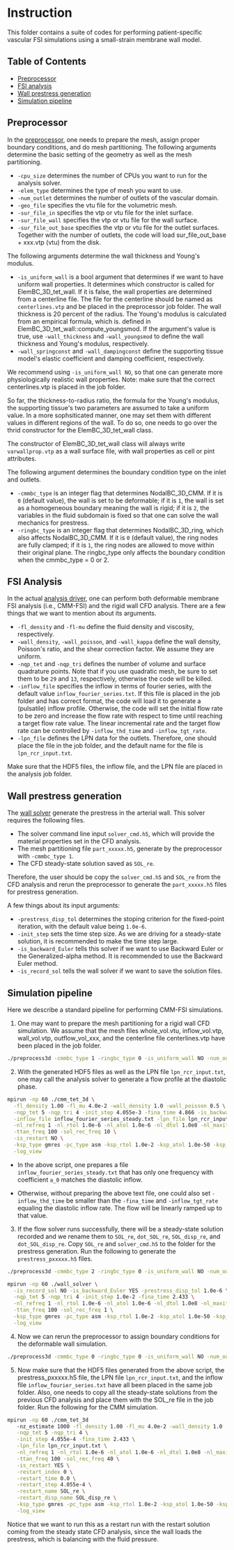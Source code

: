 # Instruction
This folder contains a suite of codes for performing patient-specific vascular FSI simulations using a small-strain membrane wall model.

## Table of Contents

- [Preprocessor](#Preprocessor)
- [FSI analysis](#FSI-Analysis)
- [Wall prestress generation](#Wall-prestress-generation)
- [Simulation pipeline](#Simulation-pipeline)

## Preprocessor
In the [preprocessor](preprocess_sv_tets.cpp), one needs to prepare the mesh, assign proper boundary conditions, and do mesh partitioning. The following arguments determine the basic setting of the geometry as well as the mesh partitioning.
* `-cpu_size` determines the number of CPUs you want to run for the analysis solver.
* `-elem_type` determines the type of mesh you want to use.
* `-num_outlet` determines the number of outlets of the vascular domain.
* `-geo_file` specifies the vtu file for the volumetric mesh.
* `-sur_file_in` specifies the vtp or vtu file for the inlet surface.
* `-sur_file_wall` specifies the vtp or vtu file for the wall surface.
* `-sur_file_out_base` specifies the vtp or vtu file for the outlet surfaces. Together with the number of outlets, the code will load sur_file_out_base + xxx.vtp (vtu) from the disk.

The following arguments determine the wall thickness and Young's modulus.
* `-is_uniform_wall` is a bool argument that determines if we want to have uniform wall properties. It determines which constructor is called for ElemBC_3D_tet_wall. If it is false, the wall properties are determined from a centerline file. The file for the centerline should be named as `centerlines.vtp` and be placed in the preprocessor job folder. The wall thickness is 20 percent of the radius. The Young's modulus is calculated from an empirical formula, which is. defined in ElemBC_3D_tet_wall::compute_youngsmod. If the argument's value is true, use `-wall_thickness` and `-wall_youngsmod` to define the wall thickness and Young's modulus, respectively.
* `-wall_springconst` and `-wall_dampingconst` define the supporting tissue model's elastic coefficient and damping coefficient, respectively.

We recommend using `-is_uniform_wall NO`, so that one can generate more physiologically realistic wall properties. Note: make sure that the correct centerlines.vtp is placed in the job folder.

So far, the thickness-to-radius ratio, the formula for the Young's modulus, the supporting tissue's two parameters are assumed to take a uniform value. In a more sophsiticated manner, one may set them with different values in different regions of the wall. To do so, one needs to go over the thrid constructor for the ElemBC_3D_tet_wall class.

The constructor of ElemBC_3D_tet_wall class will always write `varwallprop.vtp` as a wall surface file, with wall properties as cell or pint attributes. 

The following argument determines the boundary condition type on the inlet and outlets.
* `-cmmbc_type` is an integer flag that determines NodalBC_3D_CMM. If it is `0` (default value), the wall is set to be deformable; if it is `1`, the wall is set as a homogeneous boundary meaning the wall is rigid; if it is `2`, the variables in the fluid subdomain is fixed so that one can solve the wall mechanics for prestress.
* `-ringbc_type` is an integer flag that determines NodalBC_3D_ring, which also affects NodalBC_3D_CMM. If it is `0` (default value), the ring nodes are fully clamped; if it is `1`, the ring nodes are allowed to move within their original plane. The ringbc_type only affects the boundary condition when the cmmbc_type = 0 or 2.

## FSI Analysis
In the actual [analysis driver](cmm_driver.cpp), one can perform both deformable membrane FSI analysis (i.e., CMM-FSI) and the rigid wall CFD analysis. There are a few things that we want to mention about its arguments.

* `-fl_density` and `-fl-mu` define the fluid density and viscosity, respectively.
* `-wall_density`, `-wall_poisson`, and `-wall_kappa` define the wall density, Poisson's ratio, and the shear correction factor. We assume they are uniform.
* `-nqp_tet` and `-nqp_tri` defines the number of volume and surface quadrature points. Note that if you use quadratic mesh, be sure to set them to be `29` and `13`, respectively, otherwise the code will be killed.
* `-inflow_file` specifies the inflow in terms of fourier series, with the default value `inflow_fourier_series.txt`. If this file is placed in the job folder and has correct format, the code will load it to generate a (pulsatile) inflow profile. Otherwise, the code will set the initial flow rate to be zero and increase the flow rate with respect to time until reaching a target flow rate value. The linear incremental rate and the target flow rate can be controlled by `-inflow_thd_time` and `-inflow_tgt_rate`.
* `-lpn_file` defines the LPN data for the outlets. Therefore, one should place the file in the job folder, and the default name for the file is `lpn_rcr_input.txt`.

Make sure that the HDF5 files, the inflow file, and the LPN file are placed in the analysis job folder.

## Wall prestress generation
The [wall solver](wall_solver.cpp) generate the prestress in the arterial wall. This solver requires the following files.
* The solver command line input `solver_cmd.h5`, which will provide the material properties set in the CFD analysis.
* The mesh partitioning file `part_xxxxx.h5`, generate by the preprocessor with `-cmmbc_type 1`.
* The CFD steady-state solution saved as `SOL_re`.

Therefore, the user should be copy the `solver_cmd.h5` and `SOL_re` from the CFD analysis and rerun the preprocessor to generate the `part_xxxxx.h5` files for prestress generation. 

A few things about its input arguments:
* `-prestress_disp_tol` determines the stoping criterion for the fixed-point iteration, with the default value being `1.0e-6`.
* `-init_step` sets the time step size. As we are driving for a steady-state solution, it is recommended to make the time step large.
* `-is_backward_Euler` tells this solver if we want to use Backward Euler or the Generalized-alpha method. It is recommended to use the Backward Euler method.
* `-is_record_sol` tells the wall solver if we want to save the solution files.

## Simulation pipeline
Here we describe a standard pipeline for performing CMM-FSI simulations. 

1. One may want to prepare the mesh partitioning for a rigid wall CFD simulation. We assume that the mesh files whole_vol.vtu, inflow_vol.vtp, wall_vol.vtp, outflow_vol_xxx, and the centerline file centerlines.vtp have been placed in the job folder.
```sh
./preprocess3d -cmmbc_type 1 -ringbc_type 0 -is_uniform_wall NO -num_outlet 46 -cpu_size 60 -elem_type 501
```
2. With the generated HDF5 files as well as the LPN file `lpn_rcr_input.txt`, one may call the analysis solver to generate a flow profile at the diastolic phase.
```sh
mpirun -np 60 ./cmm_tet_3d \
  -fl_density 1.00 -fl_mu 4.0e-2 -wall_density 1.0 -wall_poisson 0.5 \
  -nqp_tet 5 -nqp_tri 4 -init_step 4.055e-3 -fina_time 4.866 -is_backward_Euler YES \
  -inflow_file inflow_fourier_series_steady.txt -lpn_file lpn_rcr_input.txt \
  -nl_refreq 1 -nl_rtol 1.0e-6 -nl_atol 1.0e-6 -nl_dtol 1.0e8 -nl_maxits 20 \
  -ttan_freq 100 -sol_rec_freq 10 \
  -is_restart NO \
  -ksp_type gmres -pc_type asm -ksp_rtol 1.0e-2 -ksp_atol 1.0e-50 -ksp_max_it 200 -ksp_gmres_restart 200 \
  -log_view
```
   * In the above script, one prepares a file `inflow_fourier_series_steady.txt` that has only one frequency with coefficient `a_0` matches the diastolic inflow.
   
   * Otherwise, without preparing the above text file, one could also set `-inflow_thd_time` be smaller than the `-fina_time` and `-inflow_tgt_rate` equaling the diastolic inflow rate. The flow will be linearly ramped up to that value.

3. If the flow solver runs successfully, there will be a steady-state solution recorded and we rename them to `SOL_re`, `dot_SOL_re`, `SOL_disp_re`, and `dot_SOL_disp_re`. Copy `SOL_re` and `solver_cmd.h5` to the folder for the prestress generation. Run the following to generate the `prestress_pxxxxx.h5` files.
```sh
./preprocess3d -cmmbc_type 2 -ringbc_type 0 -is_uniform_wall NO -num_outlet 46 -cpu_size 60 -elem_type 501

mpirun -np 60 ./wall_solver \
  -is_record_sol NO -is_backward_Euler YES -prestress_disp_tol 1.0e-6 \
  -nqp_tet 5 -nqp_tri 4 -init_step 1.0e-2 -fina_time 2.433 \
  -nl_refreq 1 -nl_rtol 1.0e-6 -nl_atol 1.0e-6 -nl_dtol 1.0e8 -nl_maxits 20 \
  -ttan_freq 100 -sol_rec_freq 1 \
  -ksp_type gmres -pc_type asm -ksp_rtol 1.0e-2 -ksp_atol 1.0e-50 -ksp_max_it 200 -ksp_gmres_restart 200 \
  -log_view
```

4. Now we can rerun the preprocessor to assign boundary conditions for the deformable wall simulation.
```sh
./preprocess3d -cmmbc_type 0 -ringbc_type 0 -is_uniform_wall NO -num_outlet 46 -cpu_size 60 -elem_type 501
```

5. Now make sure that the HDF5 files generated from the above script, the prestress_pxxxxx.h5 file, the LPN file `lpn_rcr_input.txt`, and the inflow file `inflow_fourier_series.txt` have all been placed in the same job folder. Also, one needs to copy all the steady-state solutions from the previous CFD analysis and place them with the SOL_re file in the job folder. Run the following for the CMM simulation.
```sh
mpirun -np 60 ./cmm_tet_3d 
   -nz_estimate 1000 -fl_density 1.00 -fl_mu 4.0e-2 -wall_density 1.0 -wall_poisson 0.5 \
   -nqp_tet 5 -nqp_tri 4 \
   -init_step 4.055e-4 -fina_time 2.433 \
   -lpn_file lpn_rcr_input.txt \
   -nl_refreq 1 -nl_rtol 1.0e-6 -nl_atol 1.0e-6 -nl_dtol 1.0e8 -nl_maxits 20 \
   -ttan_freq 100 -sol_rec_freq 40 \
   -is_restart YES \
   -restart_index 0 \
   -restart_time 0.0 \
   -restart_step 4.055e-4 \
   -restart_name SOL_re \
   -restart_disp_name SOL_disp_re \
   -ksp_type gmres -pc_type asm -ksp_rtol 1.0e-2 -ksp_atol 1.0e-50 -ksp_max_it 200 -ksp_gmres_restart 200 \
   -log_view
```
Notice that we want to run this as a restart run with the restart solution coming from the steady state CFD analysis, since the wall loads the prestress, which is  balancing with the fluid pressure.
